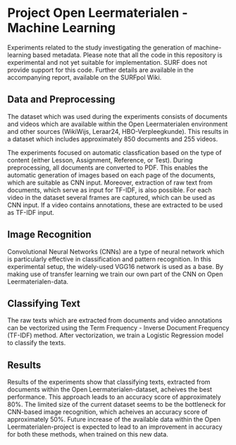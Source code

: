 # Project Open Leermaterialen - Machine Learning
Experiments related to the study investigating the generation of machine-learning based metadata. Please note that all the code in this repository is experimental and not yet suitable for implementation. SURF does not provide support for this code. Further details are available in the accompanying report, available on the SURFpol Wiki.

## Data and Preprocessing
The dataset which was used during the experiments consists of documents and videos which are available within the Open Leermaterialen environment and other sources (WikiWijs, Leraar24, HBO-Verpleegkunde). This results in a dataset which includes approximately 850 documents and 255 videos. 

The experiments focused on automatic classfication based on the type of content (either Lesson, Assignment, Reference, or Test). During preprocessing, all documents are converted to PDF. This enables the automatic generation of images based on each page of the documents, which are suitable as CNN input. Moreover, extraction of raw text from documents, which serve as input for TF-IDF, is also possible. For each video in the dataset several frames are captured, which can be used as CNN input. If a video contains annotations, these are extracted to be used as TF-IDF input.

## Image Recognition
Convolutional Neural Networks (CNNs) are a type of neural network which is particularly effective in classification and pattern recognition. In this experimental setup, the widely-used VGG16 network is used as a base. By making use of transfer learning we train our own part of the CNN on Open Leermaterialen-data.

## Classifying Text
The raw texts which are extracted from documents and video annotations can be vectorized using the Term Frequency - Inverse Document Frequency (TF-IDF) method. After vectorization, we train a Logistic Regression model to classify the texts.

## Results
Results of the experiments show that classifying texts, extracted from documents within the Open Leermaterialen-dataset, acheives the best performance. This approach leads to an accuracy score of approximately 80%. The limited size of the current dataset seems to be the bottleneck for CNN-based image recognition, which acheives an accuracy score of approximately 50%. Future increase of the available data within the Open Leermaterialen-project is expected to lead to an improvement in accuracy for both these methods, when trained on this new data.
